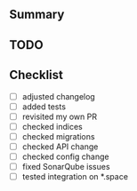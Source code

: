 ## Summary

## TODO

## Checklist
* [ ] adjusted changelog
* [ ] added tests
* [ ] revisited my own PR
* [ ] checked indices
* [ ] checked migrations
* [ ] checked API change
* [ ] checked config change
* [ ] fixed SonarQube issues
* [ ] tested integration on *.space
